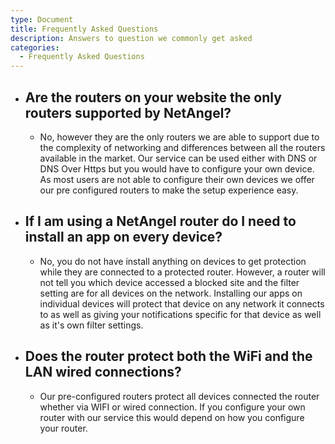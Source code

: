 ```yaml
---
type: Document
title: Frequently Asked Questions
description: Answers to question we commonly get asked
categories:
  - Frequently Asked Questions
---
```

* ## Are the routers on your website the only routers supported by NetAngel?
  * No, however they are the only routers we are able to support due to the complexity of networking and differences between all the routers available in the market.  Our service can be used either with DNS or DNS Over Https but you would have to configure your own device.  As most users are not able to configure their own devices we offer our pre configured routers to make the setup experience easy.
* ## If I am using a NetAngel router d**o I need to install an app on every device?**
  * No, you do not have install anything on devices to get protection while they are connected to a protected router.  However, a router will not tell you which device accessed a blocked site and the filter setting are for all devices on the network.  Installing our apps on individual devices will protect that device on any network it connects to as well as giving your notifications specific for that device as well as it's own filter settings.
* ## Does the router protect both the WiFi and the LAN wired connections?
  * Our pre-configured routers protect all devices connected the router whether via WIFI or wired connection.  If you configure your own router with our service this would depend on how you configure your router.
